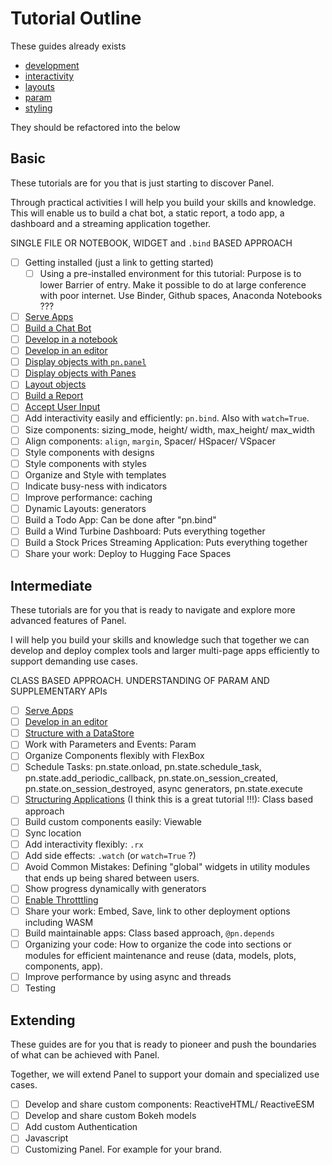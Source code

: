 # Tutorial Outline

These guides already exists

- [development](development.md)
- [interactivity](interactivity.md)
- [layouts](layouts.md)
- [param](param.md)
- [styling](styling.md)

They should be refactored into the below

## Basic

These tutorials are for you that is just starting to discover Panel.

Through practical activities I will help you build your skills and knowledge. This will enable us to build a chat bot, a static report, a todo app, a dashboard and a streaming application together.

SINGLE FILE OR NOTEBOOK, WIDGET and `.bind` BASED APPROACH

- [ ] Getting installed (just a link to getting started)
  - [ ] Using a pre-installed environment for this tutorial: Purpose is to lower Barrier of entry. Make it possible to do at large conference with poor internet. Use Binder, Github spaces, Anaconda Notebooks ???
- [ ] [Serve Apps](https://github.com/holoviz/panel/blob/docs_fixes_1.4_a1_review/doc/tutorials/beginner/serve.md)
- [ ] [Build a Chat Bot](https://github.com/holoviz/panel/blob/docs_fixes_1.4_a1_review/doc/tutorials/beginner/build_chatbot.md)
- [ ] [Develop in a notebook](https://github.com/holoviz/panel/blob/docs_fixes_1.4_a1_review/doc/tutorials/beginner/develop_notebook.md)
- [ ] [Develop in an editor](https://github.com/holoviz/panel/blob/docs_fixes_1.4_a1_review/doc/tutorials/beginner/develop_editor.md)
- [ ] [Display objects with `pn.panel`](https://github.com/holoviz/panel/blob/docs_fixes_1.4_a1_review/doc/tutorials/beginner/pn_panel.md)
- [ ] [Display objects with Panes](https://github.com/holoviz/panel/blob/docs_fixes_1.4_a1_review/doc/tutorials/beginner/panes.md)
- [ ] [Layout objects](https://github.com/holoviz/panel/blob/docs_fixes_1.4_a1_review/doc/tutorials/beginner/layouts.md)
- [ ] [Build a Report](https://github.com/holoviz/panel/blob/docs_fixes_1.4_a1_review/doc/tutorials/beginner/build_report.md)
- [ ] [Accept User Input](https://github.com/holoviz/panel/blob/docs_fixes_1.4_a1_review/doc/tutorials/beginner/widgets.md)
- [ ] Add interactivity easily and efficiently: `pn.bind`. Also with `watch=True`.
- [ ] Size components: sizing_mode, height/ width, max_height/ max_width
- [ ] Align components: `align`, `margin`, Spacer/ HSpacer/ VSpacer
- [ ] Style components with designs
- [ ] Style components with styles
- [ ] Organize and Style with templates
- [ ] Indicate busy-ness with indicators
- [ ] Improve performance: caching
- [ ] Dynamic Layouts: generators
- [ ] Build a Todo App: Can be done after "pn.bind"
- [ ] Build a Wind Turbine Dashboard: Puts everything together
- [ ] Build a Stock Prices Streaming Application: Puts everything together
- [ ] Share your work: Deploy to Hugging Face Spaces

## Intermediate

These tutorials are for you that is ready to navigate and explore more advanced features of Panel.

I will help you build your skills and knowledge such that together we can develop and deploy complex tools and larger multi-page apps efficiently to support demanding use cases.

CLASS BASED APPROACH. UNDERSTANDING OF PARAM AND SUPPLEMENTARY APIs

- [ ] [Serve Apps](https://github.com/holoviz/panel/blob/docs_fixes_1.4_a1_review/doc/tutorials/intermediate/serve.md)
- [ ] [Develop in an editor](https://github.com/holoviz/panel/blob/docs_fixes_1.4_a1_review/doc/tutorials/intermediate/develop_editor.md)
- [ ] [Structure with a DataStore](https://github.com/holoviz/panel/blob/docs_fixes_1.4_a1_review/doc/tutorials/intermediate/structure_data_store.md)
- [ ] Work with Parameters and Events: Param
- [ ] Organize Components flexibly with FlexBox
- [ ] Schedule Tasks: pn.state.onload, pn.state.schedule_task, pn.state.add_periodic_callback, pn.state.on_session_created, pn.state.on_session_destroyed, async generators, pn.state.execute
- [ ] [Structuring Applications](https://holoviz-dev.github.io/panel/tutorials/structure.html) (I think this is a great tutorial !!!): Class based approach
- [ ] Build custom components easily: Viewable
- [ ] Sync location
- [ ] Add interactivity flexibly: `.rx`
- [ ] Add side effects: `.watch` (or `watch=True` ?)
- [ ] Avoid Common Mistakes: Defining "global" widgets in utility modules that ends up being shared between users.
- [ ] Show progress dynamically with generators
- [ ] [Enable Throtttling](../how_to/performance/throttling.html)
- [ ] Share your work: Embed, Save, link to other deployment options including WASM
- [ ] Build maintainable apps: Class based approach, `@pn.depends`
- [ ] Organizing your code: How to organize the code into sections or modules for efficient maintenance and reuse (data, models, plots, components, app).
- [ ] Improve performance by using async and threads
- [ ] Testing

## Extending 

These guides are for you that is ready to pioneer and push the boundaries of what can be achieved with Panel.

Together, we will extend Panel to support your domain and specialized use cases.

- [ ] Develop and share custom components: ReactiveHTML/ ReactiveESM
- [ ] Develop and share custom Bokeh models
- [ ] Add custom Authentication
- [ ] Javascript
- [ ] Customizing Panel. For example for your brand.
